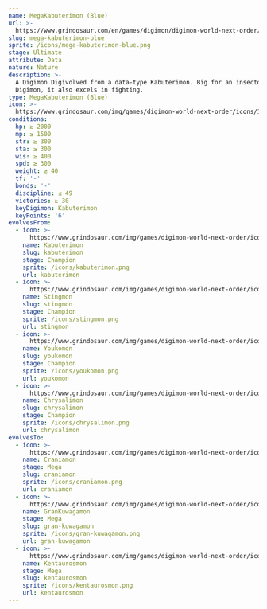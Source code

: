 ```yaml
---
name: MegaKabuterimon (Blue)
url: >-
  https://www.grindosaur.com/en/games/digimon/digimon-world-next-order/digimon/145-mega-kabuterimon-blue
slug: mega-kabuterimon-blue
sprite: /icons/mega-kabuterimon-blue.png
stage: Ultimate
attribute: Data
nature: Nature
description: >-
  A Digimon Digivolved from a data-type Kabuterimon. Big for an insectoid
  Digimon, it also excels in fighting.
type: MegaKabuterimon (Blue)
icon: >-
  https://www.grindosaur.com/img/games/digimon-world-next-order/icons/145-megakabuterimon-blue-icon.png
conditions:
  hp: ≥ 2000
  mp: ≥ 1500
  str: ≥ 300
  sta: ≥ 300
  wis: ≥ 400
  spd: ≥ 300
  weight: ≥ 40
  tf: '-'
  bonds: '-'
  discipline: ≤ 49
  victories: ≥ 30
  keyDigimon: Kabuterimon
  keyPoints: '6'
evolvesFrom:
  - icon: >-
      https://www.grindosaur.com/img/games/digimon-world-next-order/icons/63-kabuterimon-icon-small.png
    name: Kabuterimon
    slug: kabuterimon
    stage: Champion
    sprite: /icons/kabuterimon.png
    url: kabuterimon
  - icon: >-
      https://www.grindosaur.com/img/games/digimon-world-next-order/icons/68-stingmon-icon-small.png
    name: Stingmon
    slug: stingmon
    stage: Champion
    sprite: /icons/stingmon.png
    url: stingmon
  - icon: >-
      https://www.grindosaur.com/img/games/digimon-world-next-order/icons/97-youkomon-icon-small.png
    name: Youkomon
    slug: youkomon
    stage: Champion
    sprite: /icons/youkomon.png
    url: youkomon
  - icon: >-
      https://www.grindosaur.com/img/games/digimon-world-next-order/icons/106-chrysalimon-icon-small.png
    name: Chrysalimon
    slug: chrysalimon
    stage: Champion
    sprite: /icons/chrysalimon.png
    url: chrysalimon
evolvesTo:
  - icon: >-
      https://www.grindosaur.com/img/games/digimon-world-next-order/icons/196-craniamon-icon-small.png
    name: Craniamon
    stage: Mega
    slug: craniamon
    sprite: /icons/craniamon.png
    url: craniamon
  - icon: >-
      https://www.grindosaur.com/img/games/digimon-world-next-order/icons/189-grankuwagamon-icon-small.png
    name: GranKuwagamon
    stage: Mega
    slug: gran-kuwagamon
    sprite: /icons/gran-kuwagamon.png
    url: gran-kuwagamon
  - icon: >-
      https://www.grindosaur.com/img/games/digimon-world-next-order/icons/195-kentaurosmon-icon-small.png
    name: Kentaurosmon
    stage: Mega
    slug: kentaurosmon
    sprite: /icons/kentaurosmon.png
    url: kentaurosmon
---
```


